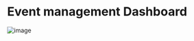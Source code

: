 # Event management Dashboard

![image](https://github.com/UsamaZiaDev/Event-management-Dashboard/assets/91778455/510dcab7-8046-4781-ad5f-92854c63a174)
